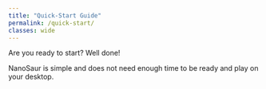 ```yaml
---
title: "Quick-Start Guide"
permalink: /quick-start/
classes: wide
---
```


Are you ready to start? Well done!

NanoSaur is simple and does not need enough time to be ready and play on your desktop.

